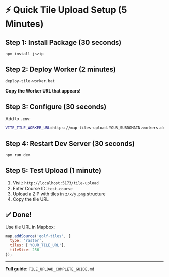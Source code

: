 # ⚡ Quick Tile Upload Setup (5 Minutes)

## Step 1: Install Package (30 seconds)
```bash
npm install jszip
```

## Step 2: Deploy Worker (2 minutes)
```bash
deploy-tile-worker.bat
```
**Copy the Worker URL that appears!**

## Step 3: Configure (30 seconds)
Add to `.env`:
```bash
VITE_TILE_WORKER_URL=https://map-tiles-upload.YOUR_SUBDOMAIN.workers.dev
```

## Step 4: Restart Dev Server (30 seconds)
```bash
npm run dev
```

## Step 5: Test Upload (1 minute)
1. Visit: `http://localhost:5173/tile-upload`
2. Enter Course ID: `test-course`
3. Upload a ZIP with tiles in `z/x/y.png` structure
4. Copy the tile URL

## ✅ Done!

Use tile URL in Mapbox:
```js
map.addSource('golf-tiles', {
  type: 'raster',
  tiles: ['YOUR_TILE_URL'],
  tileSize: 256
});
```

---

**Full guide:** `TILE_UPLOAD_COMPLETE_GUIDE.md`
